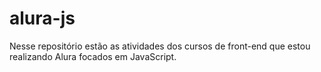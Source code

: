 # alura-js
Nesse repositório estão as atividades dos cursos de front-end que estou realizando Alura focados em JavaScript. 
